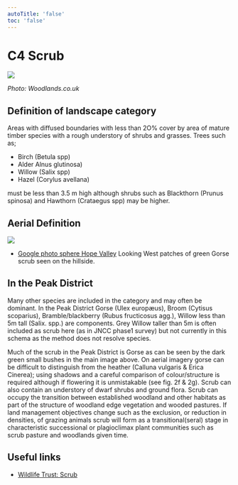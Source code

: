 ```yaml
---
autoTitle: 'false'
toc: 'false'
---
```


# C4 Scrub

![](https://report-publishing/media/interpretation-key/c4.png)

_Photo: Woodlands.co.uk_

## Definition of landscape category

Areas with diffused boundaries with less than 2O% cover by area of mature timber species with a rough understory of shrubs and grasses. Trees such as;

*   Birch (Betula spp)
*   Alder Alnus glutinosa)
*   Willow (Salix spp)
*   Hazel (Corylus avellana)

must be less than 3.5 m high although shrubs such as Blackthorn (Prunus spinosa) and Hawthorn (Crataegus spp) may be higher.

## Aerial Definition

![](https://report-publishing/media/interpretation-key/fig6.png)

*   [Google photo sphere Hope Valley](https://goo.gl/maps/k7x5UGnMhxnboyw38) Looking West patches of green Gorse scrub seen on the hillside.

## In the Peak District

Many other species are included in the category and may often be dominant. In the Peak District Gorse (Ulex europæus), Broom (Cytisus scoparius), Bramble/blackberry (Rubus fructicosus agg.), Willow less than 5m tall (Salix. spp.) are components. Grey Willow taller than 5m is often included as scrub here (as in JNCC phase1 survey) but not currently in this schema as the method does not resolve species.

Much of the scrub in the Peak District is Gorse as can be seen by the dark green small bushes in the main image above. On aerial imagery gorse can be difficult to distinguish from the heather (Calluna vulgaris & Erica Cinerea); using shadows and a careful comparison of colour/structure is required although if flowering it is unmistakable (see fig. 2f & 2g). Scrub can also contain an understory of dwarf shrubs and ground flora. Scrub can occupy the transition between established woodland and other habitats as part of the structure of woodland edge vegetation and wooded pastures. If land management objectives change such as the exclusion, or reduction in densities, of grazing animals scrub will form as a transitional(seral) stage in characteristic successional or plagioclimax plant communities such as scrub pasture and woodlands given time.

## Useful links

*   [Wildlife Trust: Scrub](https://www.suffolkwildlifetrust.org/conservationadvice/meadows-and-grassland/grassland-and-scrub)